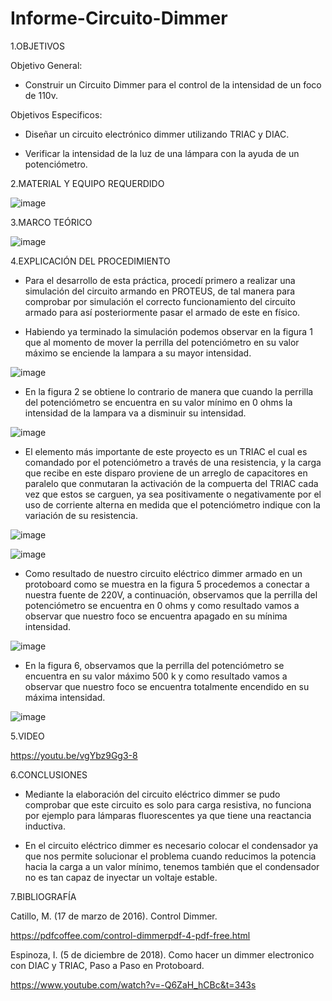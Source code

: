 # Informe-Circuito-Dimmer

1.OBJETIVOS

Objetivo General:

* Construir un Circuito Dimmer para el control de la intensidad de un foco de 110v. 

Objetivos Especificos:

* Diseñar un circuito electrónico dimmer utilizando TRIAC y DIAC.

* Verificar la intensidad de la luz de una lámpara con la ayuda de un potenciómetro. 

2.MATERIAL Y EQUIPO REQUERDIDO

![image](https://user-images.githubusercontent.com/93733175/150828147-feb3338c-3477-49f0-872e-4ba223f1218d.png)

3.MARCO TEÓRICO

![image](https://user-images.githubusercontent.com/93733175/150729828-678388e3-3773-4f21-92e9-5786cb82016a.png)

4.EXPLICACIÓN DEL PROCEDIMIENTO

* Para el desarrollo de esta práctica, procedí primero a realizar una simulación del circuito armando en PROTEUS, de tal manera para comprobar por simulación el correcto funcionamiento del circuito armado para así posteriormente pasar el armado de este en físico.

* Habiendo ya terminado la simulación podemos observar en la figura 1 que al momento de mover la perrilla del potenciómetro en su valor máximo se enciende la lampara a su mayor intensidad. 

![image](https://user-images.githubusercontent.com/93733175/151009344-c5a0df7a-92a3-4494-96f0-61bcbcb91f46.png)

* En la figura 2 se obtiene lo contrario de manera que cuando la perrilla del potenciómetro se encuentra en su valor mínimo en 0 ohms la intensidad de la lampara va a disminuir su intensidad.

![image](https://user-images.githubusercontent.com/93733175/151009407-c6f56b13-a3da-439a-927a-ebe26f719de6.png)

* El elemento más importante de este proyecto es un TRIAC el cual es comandado por el potenciómetro a 
través de una resistencia, y la carga que recibe en este disparo proviene de un arreglo de capacitores en 
paralelo que conmutaran la activación de la compuerta del TRIAC cada vez que estos se carguen, ya sea positivamente o negativamente por el uso de corriente alterna en medida que el potenciómetro indique 
con la variación de su resistencia.

![image](https://user-images.githubusercontent.com/93733175/151020384-08e27630-d342-4643-858d-051404e75435.png)

![image](https://user-images.githubusercontent.com/93733175/151020513-0901be55-12c6-402c-b0ca-7f9e83e13d0b.png)

* Como resultado de nuestro circuito eléctrico dimmer armado en un protoboard como se muestra en la figura 5 procedemos a conectar a nuestra fuente de 220V, a continuación, observamos que la perrilla del potenciómetro se encuentra en 0 ohms y como resultado vamos a observar que nuestro foco se encuentra apagado en su mínima intensidad. 

![image](https://user-images.githubusercontent.com/93733175/151020708-d674d5cf-99b3-4737-9d57-b6d05118fd38.png)

* En la figura 6, observamos que la perrilla del potenciómetro se encuentra en su valor máximo 500 k y como resultado vamos a observar que nuestro foco se encuentra totalmente encendido en su máxima intensidad.

![image](https://user-images.githubusercontent.com/93733175/151020799-ceadfb65-e474-4729-b726-d444f37aa8c2.png)

5.VIDEO

https://youtu.be/vgYbz9Gg3-8

6.CONCLUSIONES

* Mediante la elaboración del circuito eléctrico dimmer se pudo comprobar que este circuito es solo para carga resistiva, no funciona por ejemplo para lámparas fluorescentes ya que tiene una reactancia inductiva.

* En el circuito eléctrico dimmer es necesario colocar el condensador ya que nos permite solucionar el problema cuando reducimos la potencia hacia la carga a un valor mínimo, tenemos también que el condensador no es tan capaz de inyectar un voltaje estable.

7.BIBLIOGRAFÍA

Catillo, M. (17 de marzo de 2016). Control Dimmer.

https://pdfcoffee.com/control-dimmerpdf-4-pdf-free.html

Espinoza, I. (5 de diciembre de 2018). Como hacer un dimmer electronico con DIAC y TRIAC, Paso a Paso en Protoboard.

https://www.youtube.com/watch?v=-Q6ZaH_hCBc&t=343s


